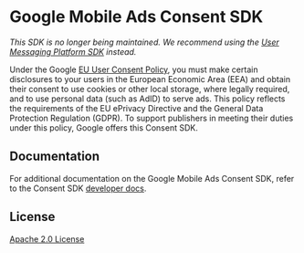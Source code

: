 # Google Mobile Ads Consent SDK

*This SDK is no longer being maintained. We recommend using the
[User Messaging Platform SDK](https://developers.google.com/admob/ump/ios/quick-start)
instead.*

Under the Google [EU User Consent
Policy](//google.com/about/company/consentstaging.html), you must make certain
disclosures to your users in the European Economic Area (EEA) and obtain their
consent to use cookies or other local storage, where legally required, and to
use personal data (such as AdID) to serve ads. This policy reflects the
requirements of the EU ePrivacy Directive and the General Data Protection
Regulation (GDPR). To support publishers in meeting their duties under this
policy, Google offers this Consent SDK.

## Documentation

For additional documentation on the Google Mobile Ads Consent SDK, refer to the
Consent SDK [developer docs](//developers.google.com/admob/ios/eu-consent).

## License

[Apache 2.0 License](http://www.apache.org/licenses/LICENSE-2.0.html)
